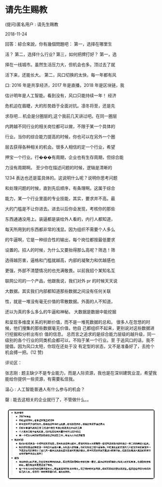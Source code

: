 # 请先生赐教

(提问)匿名用户 : 请先生赐教

2018-11-24

回答：綜合來說，你有幾個問題吧： 第一，选择在哪里生

活？ 第二，选择什么行业? 第三，如何把牌打好？ 第一，选

择在一线城市。虽然生活压力大，但机会也多。顶过去了就

活下来，还能长大。 第二，风口切换的太快，每一年都有风

口: 2016 年是共享经济，2017 年是直播，2018 年是区块链，我

估计明年是人工智能。看到没有，风口只能持续一年！ 经济

危机迫在眉睫，大的形势趋于全面对抗。凛冬将至，还是先

求存吧... 机会是分圈层的,这个我前几天讲过吧。在同一圈层

内跨越不同行业的相关岗位都可以做，不限于某一个具体的

行业。当你的综合能力提高的时候，你也可以在另外一个圈

层去获得各种相关的机会。很多人相信的定一个行业，希望

押宝一个行业。行���有周期，企业也有生存周期，但综合能

力没有周期啊。 至少你在描述问题的时候，逻辑是清晰的

1234 表达也还是蛮具体的。这说明什么呢？说明你思考问题

和处理问题的时候，直到先后顺序，有条理啊。这属于综合

能力，某一个行业里面的专业技能，其实，要求并不高。最

大的门槛是不让你进去。进去以后你会发现，考核你的那些

东西通通没用上。装逼都是装给外人看的，内行人都知道，

每天所用到的东西都非常的浅显。因为组织不需要个人多么

的牛逼啊，它是一种综合性的输出，每个岗位都按最低要求

设置的。招人的时候，为什么又要抬得那么高呢？筛选！筛

选得越厉害，逼格和门槛就越高，内部的凝聚力和优越感也

更强，外部不清楚情况的也充满敬畏。以前我招个某知名互

联网公司的一个产品，他跟我说，我们对外 pr 的时候天天说

大数据。其实我们内部都知道那些数据之间没有任何关联

性，就是一堆没有毫无价值的零散数据。外面的人不知道，

还以为真的多么多么的牛逼和神秘。 大数据是数据中能挖掘

和呈现多维度关系的判断价值，而不是一堆死数据的总和。 很多人在忽悠的时候，他们搜集的那些数据毫无价值，他自 己都组织不起来，更别说对这些数据进行挖掘和分析出有价 值的信息。 总而言之追求的是综合能力层级的越升级，同一 级别的各个行业的同类机会都可以，不陷于某一个行业。至 于追风口的话，我不提倡，因为风口太短，你现在还处于没 有定型的状态，又不是准备好了，去抢个机会搏一把。(12 赞)

评论区：

张志刚 : 题主缺少不是专业能力，而是人际资源，我也是在深圳建筑业混，希望我能给你提供一些资源，有需要私信我。

温心 : 人工智能普通人有什么参与的机会？

罄 : 能去这相关的企业就行了，不管做什么。。

![image](img/Image_329.png)